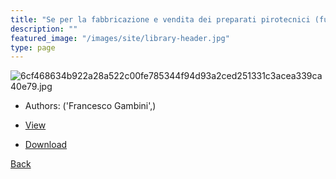 ```yaml
---
title: "Se per la fabbricazione e vendita dei preparati pirotecnici (fuochi artificiali)"
description: ""
featured_image: "/images/site/library-header.jpg"
type: page
---
```


![6cf468634b922a28a522c00fe785344f94d93a2ced251331c3acea339ca40e79.jpg](https://drive.google.com/uc?export=view&id=1EuDztEbvD4xRw0HLuJqTIYhJtnRrzGt_)
* Authors: ('Francesco Gambini',)
* [View](https://drive.google.com/uc?export=view&id=1Q4DFm6JAgffOsiumuEQmwSoPkj1OhZXG)

* [Download](https://drive.google.com/uc?export=download&id=1Q4DFm6JAgffOsiumuEQmwSoPkj1OhZXG)

[Back](http://localhost:1313/library/ebooks/
)